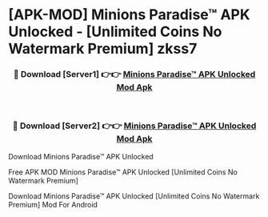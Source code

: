 # [APK-MOD] Minions Paradise™ APK Unlocked - [Unlimited Coins No Watermark Premium] zkss7



<div align="center">
<h3>🔴 Download [Server1] 👉👉 <a href="https://momento.my/?title=Minions_Paradise™_APK_Unlocked">Minions Paradise™ APK Unlocked Mod Apk</a></h3><br>

<h3>🔴 Download [Server2] 👉👉 <a href="https://momento.my/?title=Minions_Paradise™_APK_Unlocked">Minions Paradise™ APK Unlocked Mod Apk</a></h3>
</div>



Download Minions Paradise™ APK Unlocked 

Free APK MOD Minions Paradise™ APK Unlocked [Unlimited Coins No Watermark Premium]

Download Minions Paradise™ APK Unlocked [Unlimited Coins No Watermark Premium] Mod For Android
